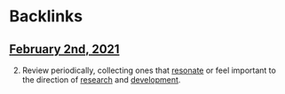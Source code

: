 
# Backlinks
## [February 2nd, 2021](<February 2nd, 2021.md>)
2. Review periodically, collecting ones that [resonate]([resonance](<resonance.md>)) or feel important to the direction of [research](<research.md>) and [development](<development.md>).

